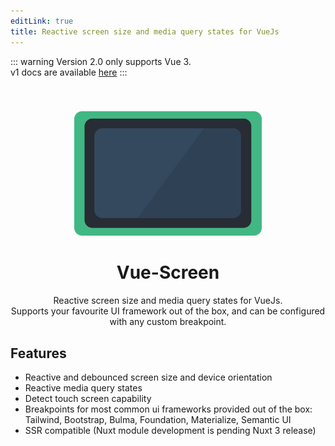 ```yaml
---
editLink: true
title: Reactive screen size and media query states for VueJs
---
```

::: warning
Version 2.0 only supports Vue 3.<br> v1 docs are available [here](https://github.com/reegodev/vue-screen/tree/v1.5.3#vuescreen)
:::
<br>
<div style="text-align: center">
<img src="/logo.svg" alt="VueScreen logo" width="300" style="margin-top: 40px" />

# Vue-Screen

Reactive screen size and media query states for VueJs.<br>
Supports your favourite UI framework out of the box, and can be configured with any custom breakpoint.

</div>

## Features
- Reactive and debounced screen size and device orientation
- Reactive media query states
- Detect touch screen capability
- Breakpoints for most common ui frameworks provided out of the box: <br>Tailwind, Bootstrap, Bulma, Foundation, Materialize, Semantic UI
- SSR compatible (Nuxt module development is pending Nuxt 3 release)
